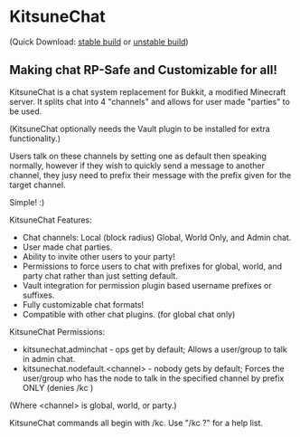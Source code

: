 KitsuneChat
===========

(Quick Download: [stable build](https://github.com/downloads/cyberkitsune/KitsuneChat/KitsuneChat.jar) or [unstable build](https://dl.dropbox.com/u/27784707/KitsuneChat.jar))

Making chat RP-Safe and Customizable for all!
---------------------------------------------

KitsuneChat is a chat system replacement for Bukkit, a modified Minecraft server.
It splits chat into 4 "channels" and allows for user made "parties" to be used.

(KitsuneChat optionally needs the Vault plugin to be installed for extra functionality.)

Users talk on these channels by setting one as default then speaking normally,
however if they wish to quickly send a message to another channel, they jusy need to prefix their message with
the prefix given for the target channel.

Simple! :)

KitsuneChat Features:

* Chat channels: Local (block radius) Global, World Only, and Admin chat.
* User made chat parties.
* Ability to invite other users to your party!
* Permissions to force users to chat with prefixes for global, world, and party chat rather than just setting default.
* Vault integration for permission plugin based username prefixes or suffixes. 
* Fully customizable chat formats!
* Compatible with other chat plugins. (for global chat only)

KitsuneChat Permissions:

* kitsunechat.adminchat - ops get by default; Allows a user/group to talk in admin chat.
* kitsunechat.nodefault.\<channel\> - nobody gets by default; Forces the user/group who has the node to talk in the specified channel by prefix ONLY (denies /kc <channel>)

(Where \<channel\> is global, world, or party.)

KitsuneChat commands all begin with /kc. Use "/kc ?" for a help list.

